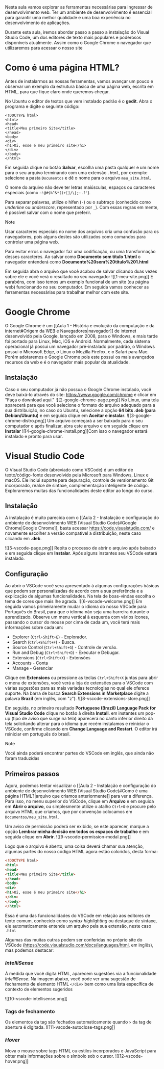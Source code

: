 Nesta aula vamos explorar as ferramentas necessárias para ingressar de desenvolvimento web. Ter um ambiente de desenvolvimento é essencial para garantir uma melhor qualidade e uma boa experiência no desenvolvimento de aplicações.

Durante esta aula, iremos abordar passo a passo a instalação do Visual Studio Code, um dos editores de texto mais populares e poderosos disponíveis atualmente. Assim como o Google Chrome o navegador que utilizaremos para acessar o nosso site

# Como é uma página HTML?
Antes de instalarmos as nossas ferramentas, vamos avançar um pouco e observar um exemplo da estrutura básica de uma página web, escrita em HTML, para que fique claro onde queremos chegar. 

No Ubuntu o editor de textos que vem instalado padrão é o **gedit**. Abra o programa e digite o seguinte código:

```
<!DOCTYPE html>
<html>
<head>
<title>Meu primeiro Site</title>
</head>
<body>
<div>
<h1>Oi, esse é meu primeiro site</h1>
</div>
</body>
</html>
```

Em seguida clique no botão **Salvar**, escolha uma pasta qualquer e um nome para o seu arquivo terminando com uma extensão `.html`, por exemplo: selecione a pasta `Documentos` e dê o nome para o arquivo `meu_site.html`.

O nome do arquivo não deve ter letras maiúsculas, espaços ou caracteres especiais (como `~!@#$%^&*()+[]/\|;:.?'`).

Para separar palavras, utilize o hífen (`-`) ou o subtraço (conhecido como *underline* ou *underscore*, representado por `_`). Com essas regras em mente, é possível salvar com o nome que preferir.

> [!NOTE]
> Usar caracteres especiais no nome dos arquivos cria uma confusão para os navegadores, pois alguns destes são utilizados como comandos para controlar uma página web.
> 
> Para evitar erros o navegador faz uma codificação, ou uma transformação desses caracteres. Ao salvar como **Documento sem título 1.html** o navegador entenderá como **Documento%20sem%20título%201.html**

Em seguida abra o arquivo que você acabou de salvar clicando duas vezes sobre ele e você verá o resultado no seu navegador
![[1-meu-site.png]]
E parabéns, com isso temos um exemplo funcional de um site (ou página web) funcionando no seu computador. Em seguida vamos conhecer as ferramentas necessárias para trabalhar melhor com este site.

# Google Chrome

O Google Chrome é um [[Aula 1 - História e evolução da computação e da internet#Origem da WEB e Navegadores|navegador]] de internet desenvolvido pela Google, lançado em 2008, para o Windows, e mais tarde foi portado para Linux, Mac, iOS e Android. Normalmente, cada sistema operacional já possui um navegador pré-instalado por padrão, o Windows possui o Microsoft Edge, o Linux o Mozilla Firefox, e o Safari para Mac. Porém adotaremos o Google Chrome pois este possui os mais avançados recursos da web e é o navegador mais popular da atualidade.

## Instalação
Caso o seu computador já não possua o Google Chrome instalado, você deve baixá-lo através do site: https://www.google.com/chrome e clicar em "Faça o download aqui."
![[2-google-chrome-page.png]]
No Linux, uma tela aparecerá para que você selecione o formato do arquivo adequado para a sua distribuição, no caso do Ubuntu, selecione a opção **64 bits .deb (para Debian/Ubuntu)** e em seguida clique em **Aceitar e instalar**.
![[3-google-chrome-distro.png]]
Um arquivo começará a ser baixado para o seu computador e após finalizar, abra este arquivo e em seguida clique em **Instalar**
![[4-google-chrome-install.png]]Com isso o navegador estará instalado e pronto para usar.

# Visual Studio Code
O Visual Studio Code (abreviado como VSCode) é um editor de texto/código-fonte desenvolvido pela Microsoft para Windows, Linux e macOS. Ele inclui suporte para depuração, controle de versionamento Git incorporado, realce de sintaxe, complementação inteligente de código. Exploraremos muitas das funcionalidades deste editor ao longo do curso.

## Instalação
A instalação é muito parecida com o [[Aula 2 -  Instalação e configuração do ambiente de desenvolvimento WEB (Visual Studio Code)#Google Chrome|Google Chrome]], basta acessar https://code.visualstudio.com/ e novamente escolher a versão compatível a distribuição, neste caso clicando em **.deb**.

![[5-vscode-page.png]]
Repita o processo de abrir o arquivo após baixado e em seguida clique em **Instalar**. Após alguns instantes seu VSCode estará instalado.

## Configuração
Ao abrir o VSCode você sera apresentado à algumas configurações básicas que podem ser personalizadas de acordo com a sua preferência e a explicação de algumas funcionalidades. Na tela de boas-vindas escolha o tema de cores que mais lhe agrada.
![[6-vscode-welcome.png]]
Em seguida vamos primeiramente mudar o idioma do nosso VSCode para Português do Brasil, para que o idioma não seja uma barreira durante o aprendizado. Observe um menu vertical à esquerda com vários ícones, passando o cursor do mouse por cima de cada um, você terá mais informações sobre cada um:
- Explorer (`Ctrl+Shift+E`) - Explorador.
- Search (`Ctrl+Shift+F`) - Busca.
- Source Control (`Ctrl+Shift+G`) - Controle de versão.
- Run and Debug (`Ctrl+Shift+D`) - Executar e Debugar.
- Extensions (`Ctrl+Shift+X`) - Extensões
- Accounts - Conta
- Manage - Gerenciar

Clique em **Extensions** ou pressione as teclas `Ctrl+Shift+X` juntas para abrir o menu de extensões, você verá a loja de extensões para o VSCode com várias sugestões para as mais variadas tecnologias no qual ele oferece suporte. Na barra de busca **Search Extensions in Marketplace** digite a palavra **Brazil** (em inglês, com "z").
![[8-vscode-extensions-store.png]]

Em seguida, no primeiro resultado **Portuguese (Brazil) Language Pack for Visual Studio Code** clique no botão à direita **Install**. em instantes um pop-up (tipo de aviso que surge na tela) aparecerá no canto inferior direito da tela solicitando alterar para o idioma que recém instalamos e reiniciar o VSCode, confirme clicando em **Change Language and Restart**. O editor irá reiniciar em português do brasil.

> [!NOTE]
> Você ainda poderá encontrar partes do VSCode em inglês, que ainda não foram traduzidas

## Primeiros passos

Agora, podemos tentar visualizar o [[Aula 2 -  Instalação e configuração do ambiente de desenvolvimento WEB (Visual Studio Code)#Como é uma página HTML?|arquivo que criamos anteriormente]] para ver a diferença. Para isso, no menu superior do VSCode, clique em **Arquivo** e em seguida em **Abrir o arquivo**, ou simplesmente utilize o atalho `Ctrl+O` e procure pelo arquivo HTML que criamos, que por convenção colocamos em `Documentos/meu_site.html`.

Um aviso de permissão poderá ser exibido, se este aparecer, marque a opção **Lembrar minha decisão em todos os espaços de trabalho** e em seguida clique em **Abrir**.
![[9-vscode-permission-modal.png]]

Logo que o arquivo é aberto, uma coisa deverá chamar sua atenção, algumas partes do nosso código HTML agora estão coloridos, desta forma:
```html
<!DOCTYPE html>
<html>
<head>
<title>Meu primeiro Site</title>
</head>
<body>
<div>
<h1>Oi, esse é meu primeiro site</h1>
</div>
</body>
</html>
```
Essa é uma das funcionalidades do VSCode em relação aos editores de texto comum, conhecido como *syntax highlighting* ou destaque de sintaxe, ele automaticamente entende um arquivo pela sua extensão, neste caso `.html` 

Algumas das muitas outras podem ser conferidas no próprio site do VSCode (https://code.visualstudio.com/docs/languages/html, em inglês), mas podemos destacar:

### *IntelliSense*
À medida que você digita HTML, aparecem sugestões via a funcionalidade *IntelliSense*. Na imagem abaixo, você pode ver uma sugestão de fechamento de elemento HTML `</div>` bem como uma lista específica de contexto de elementos sugeridos

![[10-vscode-intellisense.png]]

### Tags de fechamento
Os elementos da tag são fechados automaticamente quando `>` da tag de abertura é digitada.
![[11-vscode-autoclose-tags.png]]

### *Hover*
Mova o mouse sobre tags HTML ou estilos incorporados e JavaScript para obter mais informações sobre o símbolo sob o cursor.
![[12-vscode-hover.png]]